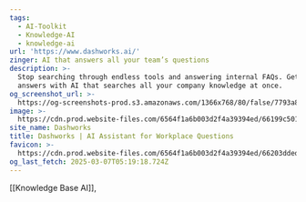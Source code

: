 ```yaml
---
tags:
  - AI-Toolkit
  - Knowledge-AI
  - knowledge-ai
url: 'https://www.dashworks.ai/'
zinger: AI that answers all your team’s questions
description: >-
  Stop searching through endless tools and answering internal FAQs. Get instant
  answers with AI that searches all your company knowledge at once.
og_screenshot_url: >-
  https://og-screenshots-prod.s3.amazonaws.com/1366x768/80/false/7793a8bc2aea3743c7ac020c22e8e47af3c64d74e27500f913ecfa5cfc273eb0.jpeg
image: >-
  https://cdn.prod.website-files.com/6564f1a6b003d2f4a39394ed/66199c50193eddf2d2d84709_Dashworks-Open-Graph-Apr-2024.png
site_name: Dashworks
title: Dashworks | AI Assistant for Workplace Questions
favicon: >-
  https://cdn.prod.website-files.com/6564f1a6b003d2f4a39394ed/66203ddedd2cf71644d14c0c_fav.svg
og_last_fetch: 2025-03-07T05:19:18.724Z
---
```


[[Knowledge Base AI]], 

